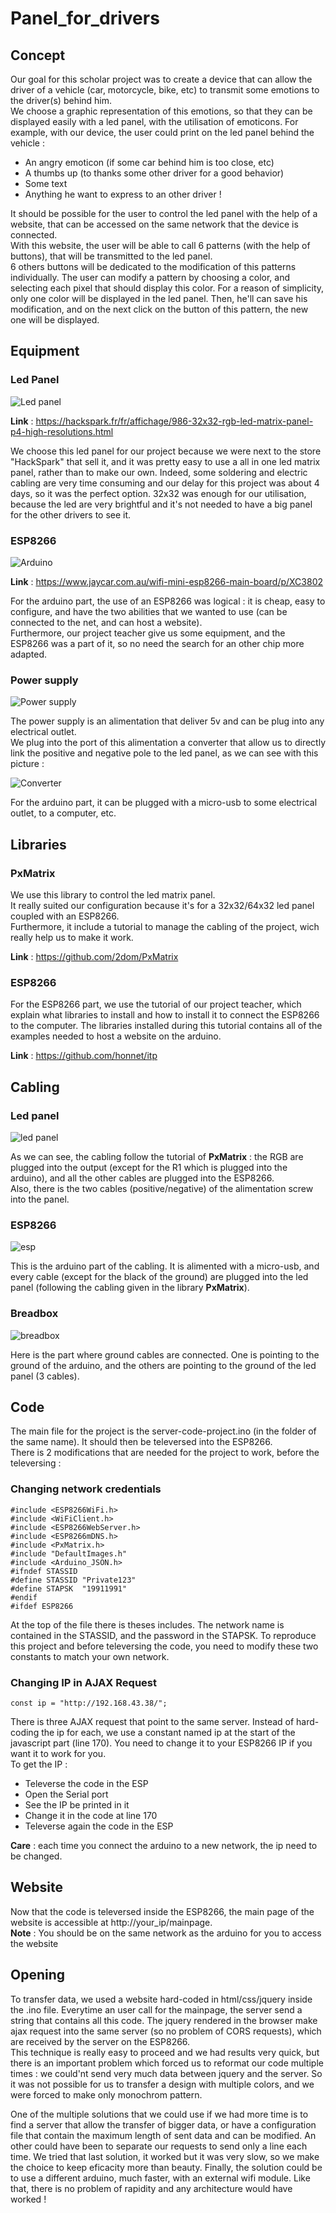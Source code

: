 # Panel_for_drivers

## Concept

Our goal for this scholar project was to create a device that can allow the driver of a vehicle (car, motorcycle, bike, etc) to transmit some emotions to the driver(s) behind him.  
We choose a graphic representation of this emotions, so that they can be displayed easily with a led panel, with the utilisation of emoticons. For example, with our device, the user could print on the led panel behind the vehicle :  

* An angry emoticon (if some car behind him is too close, etc)
* A thumbs up (to thanks some other driver for a good behavior)
* Some text
* Anything he want to express to an other driver !    

It should be possible for the user to control the led panel with the help of a website, that can be accessed on the same network that the device is connected.  
With this website, the user will be able to call 6 patterns (with the help of buttons), that will be transmitted to the led panel.  
6 others buttons will be dedicated to the modification of this patterns individually. The user can modify a pattern by choosing a color, and selecting each pixel that should display this color. For a reason of simplicity, only one color will be displayed in the led panel. Then, he'll can save his modification, and on the next click on the button of this pattern, the new one will be displayed.

## Equipment

### Led Panel

![Led panel](https://zupimages.net/up/19/18/dzn4.png)

__Link__ : https://hackspark.fr/fr/affichage/986-32x32-rgb-led-matrix-panel-p4-high-resolutions.html  

We choose this led panel for our project because we were next to the store "HackSpark" that sell it, and it was pretty easy to use a all in one led matrix panel, rather than to make our own. Indeed, some soldering and electric cabling are very time consuming and our delay for this project was about 4 days, so it was the perfect option. 32x32 was enough for our utilisation, because the led are very brightful and it's not needed to have a big panel for the other drivers to see it.

### ESP8266

![Arduino](https://www.jaycar.com.au/medias/sys_master/images/9229382647838/XC3802-wifi-mini-esp8266-main-boardImageMain-515.jpg)

__Link__ : https://www.jaycar.com.au/wifi-mini-esp8266-main-board/p/XC3802  

For the arduino part, the use of an ESP8266 was logical : it is cheap, easy to configure, and have the two abilities that we wanted to use (can be connected to the net, and can host a website).  
Furthermore, our project teacher give us some equipment, and the ESP8266 was a part of it, so no need the search for an other chip more adapted.

### Power supply

![Power supply](https://zupimages.net/up/19/18/ey8e.png)  

The power supply is an alimentation that deliver 5v and can be plug into any electrical outlet.  
We plug into the port of this alimentation a converter that allow us to directly link the positive and negative pole to the led panel, as we can see with this picture :

![Converter](https://zupimages.net/up/19/18/opml.png)  

For the arduino part, it can be plugged with a micro-usb to some electrical outlet, to a computer, etc.

## Libraries

### PxMatrix  

We use this library to control the led matrix panel.  
It really suited our configuration because it's for a 32x32/64x32 led panel coupled with an ESP8266.  
Furthermore, it include a tutorial to manage the cabling of the project, wich really help us to make it work.

__Link__ : https://github.com/2dom/PxMatrix

### ESP8266

For the ESP8266 part, we use the tutorial of our project teacher, which explain what libraries to install and how to install it to connect the ESP8266 to the computer. The libraries installed during this tutorial contains all of the examples needed to host a website on the arduino.

__Link__ : https://github.com/honnet/itp  


## Cabling  

### Led panel  

![led panel](https://zupimages.net/up/19/18/lo90.png)  

As we can see, the cabling follow the tutorial of __PxMatrix__ : the RGB are plugged into the output (except for the R1 which is plugged into the arduino), and all the other cables are plugged into the ESP8266.  
Also, there is the two cables (positive/negative) of the alimentation screw into the panel.

### ESP8266  

![esp](https://zupimages.net/up/19/18/dfo2.png)  

This is the arduino part of the cabling. It is alimented with a micro-usb, and every cable (except for the black of the ground) are plugged into the led panel (following the cabling given in the library __PxMatrix__).

### Breadbox

![breadbox](https://zupimages.net/up/19/18/n924.png)  

Here is the part where ground cables are connected. One is pointing to the ground of the arduino, and the others are pointing to the ground of the led panel (3 cables).

## Code

The main file for the project is the server-code-project.ino (in the folder of the same name). It should then be televersed into the ESP8266.  
There is 2 modifications that are needed for the project to work, before the televersing :

### Changing network credentials  

```
#include <ESP8266WiFi.h>
#include <WiFiClient.h> 
#include <ESP8266WebServer.h>
#include <ESP8266mDNS.h>
#include <PxMatrix.h>
#include "DefaultImages.h"
#include <Arduino_JSON.h>
#ifndef STASSID
#define STASSID "Private123"
#define STAPSK  "19911991"
#endif
#ifdef ESP8266
```

At the top of the file there is theses includes. The network name is contained in the STASSID, and the password in the STAPSK. To reproduce this project and before televersing the code, you need to modify these two constants to match your own network.

### Changing IP in AJAX Request  

```
const ip = "http://192.168.43.38/";
``` 

There is three AJAX request that point to the same server. Instead of hard-coding the ip for each, we use a constant named ip at the start of the javascript part (line 170).
You need to change it to your ESP8266 IP if you want it to work for you.  
To get the IP :
* Televerse the code in the ESP
* Open the Serial port
* See the IP be printed in it
* Change it in the code at line 170
* Televerse again the code in the ESP  

__Care__ : each time you connect the arduino to a new network, the ip need to be changed.

## Website

Now that the code is televersed inside the ESP8266, the main page of the website is accessible at http://your_ip/mainpage.  
__Note__ : You should be on the same network as the arduino for you to access the website 

## Opening

To transfer data, we used a website hard-coded in html/css/jquery inside the .ino file. Everytime an user call for the mainpage, the server send a string that contains all this code. The jquery rendered in the browser make ajax request into the same server (so no problem of CORS requests), which are received by the server on the ESP8266.  
This technique is really easy to proceed and we had results very quick, but there is an important problem which forced us to reformat our code multiple times : we could'nt send very much data between jquery and the server. So it was not possible for us to transfer a design with multiple colors, and we were forced to make only monochrom pattern.    

One of the multiple solutions that we could use if we had more time is to find a server that allow the transfer of bigger data, or have a configuration file that contain the maximum length of sent data and can be modified. An other could have been to separate our requests to send only a line each time. We tried that last solution, it worked but it was very slow, so we make the choice to keep eficacity more than beauty. Finally, the solution could be to use a different arduino, much faster, with an external wifi module. Like that, there is no problem of rapidity and any architecture would have worked !

